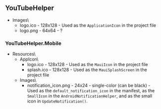 ## YouTubeHelper

- Images\
  - logo.ico - 128x128 - Used as the `ApplicationIcon` in the project file
  - logo.png - 64x64 - ?

### YouTubeHelper.Mobile

- Resources\
  - AppIcon\
    - logo.ico - 128x128 - Used as the `MauiIcon` in the project file
    - splash.ico - 128x128 - Used as the `MauiSplashScreen` in the project file
  - Images\
    - notification_icon.png - 24x24 - single-color (can be black) - Used as the `default_notification_icon` in the manifest, as the `SmallIcon` in the `AndroidNotificationHelper`, and as the small icon in `UpdateNotification()`. 